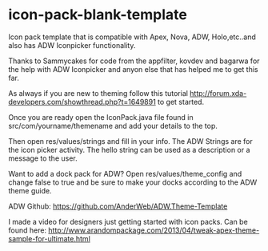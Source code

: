 icon-pack-blank-template
========================

Icon pack template that is compatible with Apex, Nova, ADW, Holo,etc..and also has ADW Iconpicker functionality.

Thanks to Sammycakes for code from the appfilter, kovdev and bagarwa for the help with ADW Iconpicker and anyon else that has helped me to get this far.

As always if you are new to theming follow this tutorial http://forum.xda-developers.com/showthread.php?t=1649891 to get started.

Once you are ready open the IconPack.java file found in src/com/yourname/themename and add your details to the top.

Then open res/values/strings and fill in your info. The ADW Strings are for the icon picker activity. The hello string can be used as a description or a message to the user.

Want to add a dock pack for ADW? Open res/values/theme_config and change <bool name="enableDockPack">false</bool> to <bool name="enableDockPack">true</bool> and be sure to make your docks according to the ADW theme guide. 

ADW Github: https://github.com/AnderWeb/ADW.Theme-Template

I made a video for designers just getting started with icon packs. Can be found here: http://www.arandompackage.com/2013/04/tweak-apex-theme-sample-for-ultimate.html


